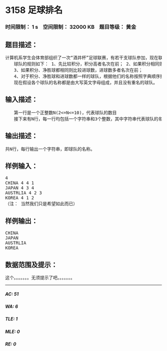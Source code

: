 # 3158 足球排名   
### 时间限制： 1 s&nbsp;&nbsp;&nbsp;&nbsp;空间限制： 32000 KB&nbsp;&nbsp;&nbsp;&nbsp;题目等级： 黄金  
## 题目描述：  

<pre>
计算机系学生会体育部组织了一次“酒井杯”足球联赛，有若干支球队参加，现在联赛已经圆满落幕，各队的积分、净胜球、进球数已经计算出来了，现在要你编写一个程序计算各支球队的排名，然后按照名次从高到低的顺序将各个球队的名字打印出来。  
　　球队的规则如下： 1、先比较积分，积分高者名次在前； 2、如果积分相同则比较净胜球，净胜球多者名次在前；  
　　3、如果积分、净胜球都相同则比较进球数，进球数多者名次在前；  
　　4、对于积分、净胜球和进球数都一样的球队，根据他们的名称按照字典顺序排列。  
　　现在假设各个球队的名称都是由大写英文字母组成，并且没有重名的球队。
</pre>
  
  
## 输入描述：  

<pre>
　　第一行是一个正整数N(2<=N<=10)，代表球队的数目  
　　接下来有N行，每一行均包括一个字符串和3个整数，其中字符串代表球队的名称，长度在2与20之间，3个整数依次为球队的积分，进球数和失球数，其中进球数和失球数是0到100间的整数。
</pre>
  
  
## 输出描述：  

<pre>
共N行，每行输出一个字符串，即球队的名称。
</pre>
  
  
## 样例输入：  

<pre>
4  
CHINA 4 4 1  
JAPAN 4 3 4  
AUSTRLIA 4 2 3  
KOREA 4 1 2
（注： 当然我们只是希望如此而已）
</pre>
  
  
## 样例输出：  

<pre>
CHINA   
JAPAN   
AUSTRLIA   
KOREA
</pre>
  
  
## 数据范围及提示：  

<pre>
这个。。。。。。。无须提示了吧。。。。。。。
</pre>
  
  
***  

##### AC: 51  
##### WA: 6  
##### TLE: 1  
##### MLE: 0  
##### RE: 0  
